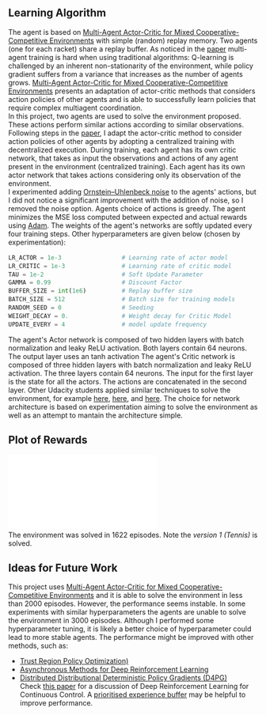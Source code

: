 ## Learning Algorithm

The agent is based on [Multi-Agent Actor-Critic for Mixed Cooperative-Competitive Environments](https://arxiv.org/abs/1706.02275) 
with simple (random) replay memory. Two agents (one for each racket) share a replay buffer. As noticed in the [paper](https://arxiv.org/abs/1706.02275) multi-agent training is hard when using traditional algorithms: Q-learning is challenged by an inherent non-stationarity of the environment, while policy gradient suffers from a variance that increases as the number of agents grows. [Multi-Agent Actor-Critic for Mixed Cooperative-Competitive Environments](https://arxiv.org/abs/1706.02275) 
presents an adaptation of actor-critic methods that considers action policies of other agents and is able to successfully learn policies that require complex multiagent coordination.  
In this project, two agents are used to solve the environment proposed. These actions perform similar actions according to similar observations.
Following steps in the [paper](https://arxiv.org/abs/1706.02275), I adapt the actor-critic method to consider action policies of other agents by adopting a centralized training with decentralized execution. During training, each agent has its own critic network, that takes as input the observations and actions of any agent present in the environment (centralized training). Each agent has its own actor network that takes actions considering only its observation of the environment.  
I experimented adding [Ornstein–Uhlenbeck noise](https://en.wikipedia.org/wiki/Ornstein%E2%80%93Uhlenbeck_process) to the agents' actions, but I did not notice a significant improvement with the addition of noise, so I removed the noise option. Agents choice of actions is greedy. 
The agent minimizes the MSE loss computed between expected and actual rewards using [Adam](https://arxiv.org/abs/1412.6980). 
The weights of the agent's networks are softly updated every four training steps. 
Other hyperparameters are given below (chosen by experimentation):

```python
LR_ACTOR = 1e-3                 # Learning rate of actor model
LR_CRITIC = 1e-3                # Learning rate of critic model
TAU = 1e-2                      # Soft Update Parameter
GAMMA = 0.99                    # Discount Factor
BUFFER_SIZE = int(1e6)          # Replay buffer size
BATCH_SIZE = 512                # Batch size for training models
RANDOM_SEED = 0                 # Seeding
WEIGHT_DECAY = 0.               # Weight decay for Critic Model
UPDATE_EVERY = 4                # model update frequency
```

The agent's Actor network is composed of two hidden layers with batch normalization and leaky ReLU activation. 
Both layers contain 64 neurons. The output layer uses an tanh activation
The agent's Critic network is composed of three hidden layers with batch normalization and leaky ReLU activation. 
The three layers contain 64 neurons. The input for the first layer is the state for all the actors. 
The actions are concatenated in the second layer. Other Udacity students applied similar techniques to solve the environment, for example
[here](https://github.com/Kushagra14/Collabration_and_Competition), 
[here](https://github.com/AlessandroRestagno/Collaboration-and-competition-DRLND-P3-Udacity), 
and [here](https://github.com/silviomori/udacity-deep-reinforcement-learning-p3-collab-compet/). 
The choice for network architecture is based on experimentation aiming to solve the environment as well as an attempt to mantain the architecture simple. 

## Plot of Rewards
![alt text](./training.pdf "Rewards per episode - the agent receives an average reward (over 100 episodes) of at least +0.5. ")  
The environment was solved in 1622 episodes. Note the _*version 1 (Tennis)*_ is solved. 

## Ideas for Future Work

This project uses [Multi-Agent Actor-Critic for Mixed Cooperative-Competitive Environments](https://arxiv.org/abs/1706.02275) 
and it is able to solve the environment in less than 2000 episodes. However, the performance seems instable. 
In some experiments with similar hyperparameters the agents are unable to solve the environment in 3000 episodes. 
Although I performed some hyperparameter tuning, it is likely a better choice of hyperparameter could lead to more stable agents. 
The performance might be improved with other methods, such as:
* [Trust Region Policy Optimization)](https://arxiv.org/abs/1502.05477)
* [Asynchronous Methods for Deep Reinforcement Learning](https://arxiv.org/abs/1602.01783)
* [Distributed Distributional Deterministic Policy Gradients (D4PG)](https://arxiv.org/abs/1804.08617)  
Check [this paper](https://arxiv.org/abs/1604.06778) for a discussion of Deep Reinforcement Learning for Continuous Control.
A [prioritised experience buffer](https://github.com/Damcy/prioritized-experience-replay) may be helpful to improve performance. 

